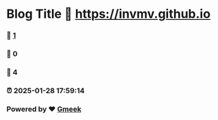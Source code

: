 # Blog Title :link: https://invmv.github.io 
### :page_facing_up: [1](https://invmv.github.io/tag.html) 
### :speech_balloon: 0 
### :hibiscus: 4 
### :alarm_clock: 2025-01-28 17:59:14 
### Powered by :heart: [Gmeek](https://github.com/Meekdai/Gmeek)
